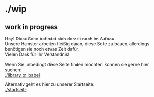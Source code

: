 # ./wip

## work in progress
Hey! Diese Seite befindet sich derzeit noch im Aufbau.  
Unsere Hamster arbeiten fleißig daran, diese Seite zu bauen, allerdings benötigen
sie noch etwas Zeit dafür.  
Vielen Dank für Ihr Verständnis!  
<br />
Wenn Sie unbedingt diese Seite finden möchten, können sie gerne hier suchen:  
[./library_of_babel](https://libraryofbabel.info/)  

Alternativ geht es hier zu unserer Startseite:  
[./startseite](https://codeone.space)  
  